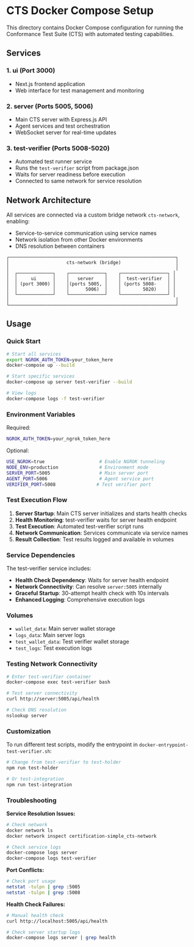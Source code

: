 # CTS Docker Compose Setup

This directory contains Docker Compose configuration for running the Conformance Test Suite (CTS) with automated testing capabilities.

## Services

### 1. **ui** (Port 3000)
- Next.js frontend application
- Web interface for test management and monitoring

### 2. **server** (Ports 5005, 5006) 
- Main CTS server with Express.js API
- Agent services and test orchestration
- WebSocket server for real-time updates

### 3. **test-verifier** (Ports 5008-5020)
- Automated test runner service
- Runs the `test-verifier` script from package.json
- Waits for server readiness before execution
- Connected to same network for service resolution

## Network Architecture

All services are connected via a custom bridge network `cts-network`, enabling:
- Service-to-service communication using service names
- Network isolation from other Docker environments
- DNS resolution between containers

```
┌─────────────────────────────────────────────────────────────┐
│                     cts-network (bridge)                    │
│                                                             │
│  ┌─────────────┐    ┌─────────────┐    ┌─────────────────┐ │
│  │     ui      │    │   server    │    │  test-verifier  │ │
│  │ (port 3000) │    │(ports 5005, │    │ (ports 5008-    │ │
│  │             │    │      5006)  │    │        5020)    │ │
│  └─────────────┘    └─────────────┘    └─────────────────┘ │
│                                                             │
└─────────────────────────────────────────────────────────────┘
```

## Usage

### Quick Start
```bash
# Start all services
export NGROK_AUTH_TOKEN=your_token_here
docker-compose up --build

# Start specific services
docker-compose up server test-verifier --build

# View logs
docker-compose logs -f test-verifier
```

### Environment Variables

Required:
```bash
NGROK_AUTH_TOKEN=your_ngrok_token_here
```

Optional:
```bash
USE_NGROK=true                    # Enable NGROK tunneling
NODE_ENV=production               # Environment mode
SERVER_PORT=5005                  # Main server port
AGENT_PORT=5006                   # Agent service port
VERIFIER_PORT=5008               # Test verifier port
```

### Test Execution Flow

1. **Server Startup**: Main CTS server initializes and starts health checks
2. **Health Monitoring**: test-verifier waits for server health endpoint
3. **Test Execution**: Automated test-verifier script runs
4. **Network Communication**: Services communicate via service names
5. **Result Collection**: Test results logged and available in volumes

### Service Dependencies

The test-verifier service includes:
- **Health Check Dependency**: Waits for server health endpoint
- **Network Connectivity**: Can resolve `server:5005` internally
- **Graceful Startup**: 30-attempt health check with 10s intervals
- **Enhanced Logging**: Comprehensive execution logs

### Volumes

- `wallet_data`: Main server wallet storage
- `logs_data`: Main server logs
- `test_wallet_data`: Test verifier wallet storage  
- `test_logs`: Test execution logs

### Testing Network Connectivity

```bash
# Enter test-verifier container
docker-compose exec test-verifier bash

# Test server connectivity
curl http://server:5005/api/health

# Check DNS resolution
nslookup server
```

### Customization

To run different test scripts, modify the entrypoint in `docker-entrypoint-test-verifier.sh`:

```bash
# Change from test-verifier to test-holder
npm run test-holder

# Or test-integration
npm run test-integration
```

### Troubleshooting

**Service Resolution Issues:**
```bash
# Check network
docker network ls
docker network inspect certification-simple_cts-network

# Check service logs
docker-compose logs server
docker-compose logs test-verifier
```

**Port Conflicts:**
```bash
# Check port usage
netstat -tulpn | grep :5005
netstat -tulpn | grep :5008
```

**Health Check Failures:**
```bash
# Manual health check
curl http://localhost:5005/api/health

# Check server startup logs
docker-compose logs server | grep health
```
